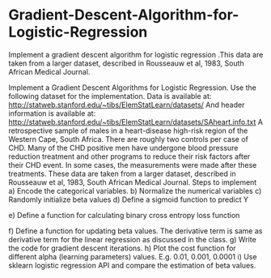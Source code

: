 # Gradient-Descent-Algorithm-for-Logistic-Regression
Implement  a gradient descent algorithm for logistic regression .This data are taken from a larger dataset, described in Rousseauw et al, 1983, South African Medical Journal.

Implement a Gradient Descent Algorithms for Logistic Regression. 
Use the following dataset for the implementation.
Data is available at: http://statweb.stanford.edu/~tibs/ElemStatLearn/datasets/
And header information is available at: http://statweb.stanford.edu/~tibs/ElemStatLearn/datasets/SAheart.info.txt
A retrospective sample of males in a heart-disease high-risk region of the Western Cape, South Africa. There are roughly two controls per case of CHD. Many of the CHD positive men have undergone blood pressure reduction treatment and other programs to reduce their risk factors after their CHD event. In some cases, the measurements were made after these treatments. These data are taken from a larger dataset, described in Rousseauw et al, 1983, South African Medical Journal.
 Steps to implement
a)	Encode the categorical variables.
b)	Normalize the numerical variables
c)	Randomly initialize beta values
d)	Define a sigmoid function to predict Y

 

e)	Define a function for calculating binary cross entropy loss function 
 

f)	Define a function for updating beta values. The derivative term is same as derivative term for the linear regression as discussed in the class.
g)	Write the code for gradient descent iterations.
h)	Plot the cost function for different alpha (learning parameters) values. E.g. 0.01, 0.001, 0.0001 
i)	Use sklearn logistic regression API and compare the estimation of beta values.

